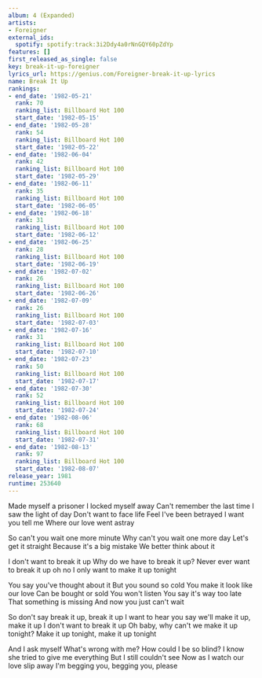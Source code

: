 ```yaml
---
album: 4 (Expanded)
artists:
- Foreigner
external_ids:
  spotify: spotify:track:3i2Ddy4a0rNnGQY60pZdYp
features: []
first_released_as_single: false
key: break-it-up-foreigner
lyrics_url: https://genius.com/Foreigner-break-it-up-lyrics
name: Break It Up
rankings:
- end_date: '1982-05-21'
  rank: 70
  ranking_list: Billboard Hot 100
  start_date: '1982-05-15'
- end_date: '1982-05-28'
  rank: 54
  ranking_list: Billboard Hot 100
  start_date: '1982-05-22'
- end_date: '1982-06-04'
  rank: 42
  ranking_list: Billboard Hot 100
  start_date: '1982-05-29'
- end_date: '1982-06-11'
  rank: 35
  ranking_list: Billboard Hot 100
  start_date: '1982-06-05'
- end_date: '1982-06-18'
  rank: 31
  ranking_list: Billboard Hot 100
  start_date: '1982-06-12'
- end_date: '1982-06-25'
  rank: 28
  ranking_list: Billboard Hot 100
  start_date: '1982-06-19'
- end_date: '1982-07-02'
  rank: 26
  ranking_list: Billboard Hot 100
  start_date: '1982-06-26'
- end_date: '1982-07-09'
  rank: 26
  ranking_list: Billboard Hot 100
  start_date: '1982-07-03'
- end_date: '1982-07-16'
  rank: 31
  ranking_list: Billboard Hot 100
  start_date: '1982-07-10'
- end_date: '1982-07-23'
  rank: 50
  ranking_list: Billboard Hot 100
  start_date: '1982-07-17'
- end_date: '1982-07-30'
  rank: 52
  ranking_list: Billboard Hot 100
  start_date: '1982-07-24'
- end_date: '1982-08-06'
  rank: 68
  ranking_list: Billboard Hot 100
  start_date: '1982-07-31'
- end_date: '1982-08-13'
  rank: 97
  ranking_list: Billboard Hot 100
  start_date: '1982-08-07'
release_year: 1981
runtime: 253640
---
```

Made myself a prisoner
I locked myself away
Can't remember the last time
I saw the light of day
Don't want to face life
Feel I've been betrayed
I want you tell me
Where our love went astray


So can't you wait one more minute
Why can't you wait one more day
Let's get it straight
Because it's a big mistake
We better think about it


I don't want to break it up
Why do we have to break it up?
Never ever want to break it up oh no
I only want to make it up tonight


You say you've thought about it
But you sound so cold
You make it look like our love
Can be bought or sold
You won't listen
You say it's way too late
That something is missing
And now you just can't wait

So don't say break it up, break it up
I want to hear you say we'll make it up, make it up
I don't want to break it up
Oh baby, why can't we make it up tonight?
Make it up tonight, make it up tonight


And I ask myself
What's wrong with me?
How could I be so blind?
I know she tried to give me everything
But I still couldn't see
Now as I watch our love slip away
I'm begging you, begging you, please
